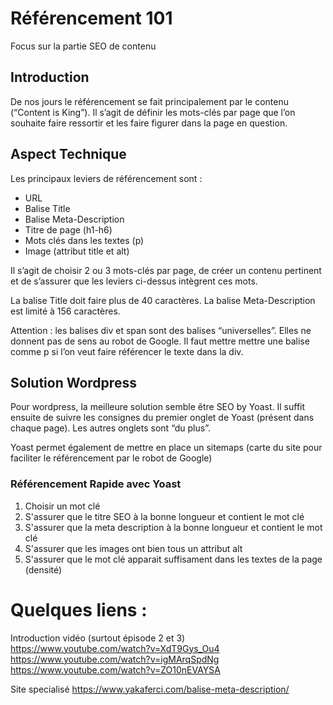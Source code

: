 # Référencement 101
Focus sur la partie SEO de contenu

## Introduction
De nos jours le référencement se fait principalement par le contenu (“Content is King”). 
Il s’agit de définir les mots-clés par page que l’on souhaite faire ressortir et les faire figurer dans la page en question. 

## Aspect Technique 
Les principaux leviers de référencement sont : 
- URL
- Balise Title
- Balise Meta-Description
- Titre de page (h1-h6)
- Mots clés dans les textes (p)
- Image (attribut title et alt) 

Il s’agit de choisir 2 ou 3  mots-clés par page, de créer un contenu pertinent et de s’assurer que les leviers ci-dessus intègrent ces mots. 

La balise Title doit faire plus de 40 caractères. La balise Meta-Description est limité à 156 caractères. 

Attention : les balises div et span sont des balises “universelles”. Elles ne donnent pas de sens au robot de Google. Il faut mettre mettre une balise comme p si l’on veut faire référencer le texte dans la div. 

## Solution Wordpress
Pour wordpress, la meilleure solution semble être SEO by Yoast. 
Il suffit ensuite de suivre les consignes du premier onglet de Yoast (présent dans chaque page). Les autres onglets sont “du plus”. 


Yoast permet également de mettre en place un sitemaps (carte du site pour faciliter le référencement par le robot de Google)

### Référencement Rapide avec Yoast 
1) Choisir un mot clé 
2) S'assurer que le titre SEO à la bonne longueur et contient le mot clé 
3) S'assurer que la meta description à la bonne longueur et contient le mot clé
4) S'assurer que les images ont bien tous un attribut alt 
5) S'assurer que le mot clé apparait suffisament dans les textes de la page (densité)

# Quelques liens : 
Introduction vidéo (surtout épisode 2 et 3)
https://www.youtube.com/watch?v=XdT9Gys_Ou4
https://www.youtube.com/watch?v=igMArqSpdNg
https://www.youtube.com/watch?v=ZO10nEVAYSA

Site specialisé
https://www.yakaferci.com/balise-meta-description/